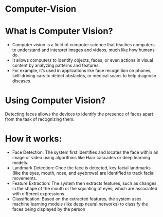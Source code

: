 # Computer-Vision

# What is Computer Vision?
- Computer vision is a field of computer science that teaches computers to understand and interpret images and videos, much like how humans do.
- It allows computers to identify objects, faces, or even actions in visual content by analyzing patterns and features.
- For example, it’s used in applications like face recognition on phones, self-driving cars to detect obstacles, or medical scans to help diagnose diseases.

#  Using Computer Vision?
Detecting faces allows the devices to identify the presence of faces apart from the task of recognizing them.

# How it works:
- Face Detection: The system first identifies and locates the face within an image or video using algorithms like Haar cascades or deep learning models.
- Landmark Detection: Once the face is detected, key facial landmarks (like the eyes, mouth, nose, and eyebrows) are identified to track facial movements.
- Feature Extraction: The system then extracts features, such as changes in the shape of the mouth or the squinting of eyes, which are associated with different expressions.
- Classification: Based on the extracted features, the system uses machine learning models (like deep neural networks) to classify the faces being displayed by the person
